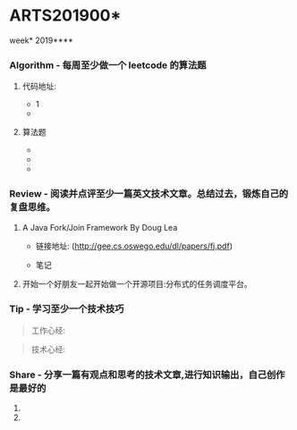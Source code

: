 # ARTS201900*
week* 2019****

### Algorithm - 每周至少做一个 leetcode 的算法题

1. 代码地址:

    - 1
    - 

2. 算法题

    - 
    - 
    - 

### Review  - 阅读并点评至少一篇英文技术文章。总结过去，锻炼自己的复盘思维。

1. A Java Fork/Join Framework By Doug Lea

    - 链接地址: (http://gee.cs.oswego.edu/dl/papers/fj.pdf)

    - 笔记
    
2. 开始一个好朋友一起开始做一个开源项目:分布式的任务调度平台。

### Tip - 学习至少一个技术技巧

> 工作心经:

> 技术心经:


### Share - 分享一篇有观点和思考的技术文章,进行知识输出，自己创作是最好的

1. 
2. 

    
  
    

